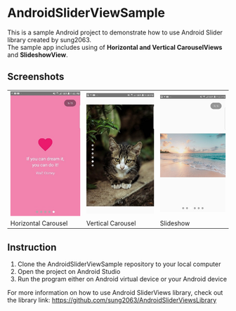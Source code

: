 # AndroidSliderViewSample
This is a sample Android project to demonstrate how to use Android Slider library created by sung2063.<br/>
The sample app includes using of <b>Horizontal and Vertical CarouselViews</b> and <b>SlideshowView</b>.


## Screenshots

<table style="border: none;">
  <tr style="border-collapse: collapse;">
    <td><img src="screenshots/horizontal_carousel.jpg" width="275" style="margin-right: 25px"/></td>
    <td><img src="screenshots/vertical_carousel.jpg" width="275" style="margin-right: 25px" /></td>
    <td><img src="screenshots/slideshow.jpg" width="275" /></td>
  </tr>
  <tr>
    <td>Horizontal Carousel</td>
    <td>Vertical Carousel</td>
    <td>Slideshow</td>
  </tr>
 </table>


## Instruction

1) Clone the AndroidSliderViewSample repository to your local computer
2) Open the project on Android Studio
3) Run the program either on Android virtual device or your Android device 

For more information on how to use Android SliderViews library, check out the library link: https://github.com/sung2063/AndroidSliderViewsLibrary
